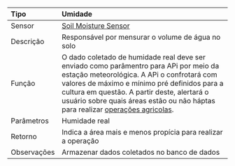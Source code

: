 # 

| Tipo | Umidade |
| :--- | :--- |
| Sensor | [Soil Moisture Sensor](/soil-moisture.md) |
| Descrição | Responsável por mensurar o volume de água no solo |
| Função | O dado coletado de humidade real deve ser enviado como parâmentro para APi por meio da estação meteorológica. A APi o confrotará com valores de máximo e mínimo pré definidos para a cultura em questão. A partir deste, alertará o usuário sobre quais áreas estão ou não háptas para realizar [operações agricolas](/operacoes-mecanizadas.md). |
| Parâmetros | Humidade real |
| Retorno | Indica a área mais e menos propícia para realizar a operação |
| Observações | Armazenar dados coletados no banco de dados |



